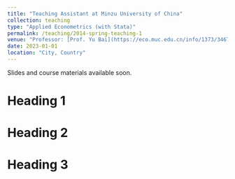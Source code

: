 ```yaml
---
title: "Teaching Assistant at Minzu University of China"
collection: teaching
type: "Applied Econometrics (with Stata)"
permalink: /teaching/2014-spring-teaching-1
venue: "Professor: [Prof. Yu Bai](https://eco.muc.edu.cn/info/1373/3467.htm)"
date: 2023-01-01
location: "City, Country"
---
```


Slides and course materials available soon.

Heading 1
======

Heading 2
======

Heading 3
======
